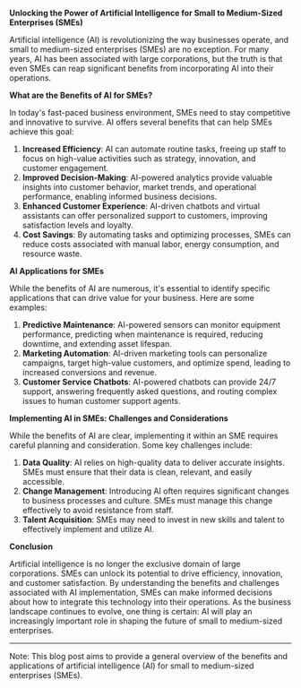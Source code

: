 **Unlocking the Power of Artificial Intelligence for Small to Medium-Sized Enterprises (SMEs)**

Artificial intelligence (AI) is revolutionizing the way businesses operate, and small to medium-sized enterprises (SMEs) are no exception. For many years, AI has been associated with large corporations, but the truth is that even SMEs can reap significant benefits from incorporating AI into their operations.

**What are the Benefits of AI for SMEs?**

In today's fast-paced business environment, SMEs need to stay competitive and innovative to survive. AI offers several benefits that can help SMEs achieve this goal:

1.  **Increased Efficiency**: AI can automate routine tasks, freeing up staff to focus on high-value activities such as strategy, innovation, and customer engagement.
2.  **Improved Decision-Making**: AI-powered analytics provide valuable insights into customer behavior, market trends, and operational performance, enabling informed business decisions.
3.  **Enhanced Customer Experience**: AI-driven chatbots and virtual assistants can offer personalized support to customers, improving satisfaction levels and loyalty.
4.  **Cost Savings**: By automating tasks and optimizing processes, SMEs can reduce costs associated with manual labor, energy consumption, and resource waste.

**AI Applications for SMEs**

While the benefits of AI are numerous, it's essential to identify specific applications that can drive value for your business. Here are some examples:

1.  **Predictive Maintenance**: AI-powered sensors can monitor equipment performance, predicting when maintenance is required, reducing downtime, and extending asset lifespan.
2.  **Marketing Automation**: AI-driven marketing tools can personalize campaigns, target high-value customers, and optimize spend, leading to increased conversions and revenue.
3.  **Customer Service Chatbots**: AI-powered chatbots can provide 24/7 support, answering frequently asked questions, and routing complex issues to human customer support agents.

**Implementing AI in SMEs: Challenges and Considerations**

While the benefits of AI are clear, implementing it within an SME requires careful planning and consideration. Some key challenges include:

1.  **Data Quality**: AI relies on high-quality data to deliver accurate insights. SMEs must ensure that their data is clean, relevant, and easily accessible.
2.  **Change Management**: Introducing AI often requires significant changes to business processes and culture. SMEs must manage this change effectively to avoid resistance from staff.
3.  **Talent Acquisition**: SMEs may need to invest in new skills and talent to effectively implement and utilize AI.

**Conclusion**

Artificial intelligence is no longer the exclusive domain of large corporations. SMEs can unlock its potential to drive efficiency, innovation, and customer satisfaction. By understanding the benefits and challenges associated with AI implementation, SMEs can make informed decisions about how to integrate this technology into their operations. As the business landscape continues to evolve, one thing is certain: AI will play an increasingly important role in shaping the future of small to medium-sized enterprises.

---

Note: This blog post aims to provide a general overview of the benefits and applications of artificial intelligence (AI) for small to medium-sized enterprises (SMEs).